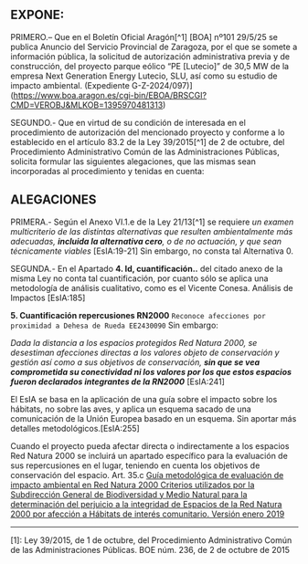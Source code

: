 ## EXPONE:

PRIMERO.– Que en el Boletín Oficial Aragón[^1] [BOA] nº101 29/5/25 se publica Anuncio del Servicio Provincial de Zaragoza, por el que se somete a información pública, la solicitud de autorización administrativa previa y de construcción, del proyecto parque eólico “PE [Lutecio]” de 30,5 MW de la empresa Next Generation Energy Lutecio, SLU, así como su estudio de impacto ambiental. (Expediente G-Z-2024/097)](https://www.boa.aragon.es/cgi-bin/EBOA/BRSCGI?CMD=VEROBJ&MLKOB=1395970481313)

SEGUNDO.- Que en virtud de su condición de interesada en el procedimiento de autorización del mencionado proyecto y conforme a lo establecido en el artículo 83.2 de la Ley 39/2015[^1] de 2 de octubre, del Procedimiento Administrativo Común de las Administraciones Públicas, solicita formular las siguientes alegaciones, que las mismas sean incorporadas al procedimiento y tenidas en cuenta:


## ALEGACIONES
PRIMERA.- Según el  Anexo VI.1.e de la Ley 21/13[^1] se requiere *un examen multicriterio de las distintas alternativas que resulten ambientalmente más adecuadas, **incluida la alternativa cero**, o de no actuación, y que sean técnicamente viables*
[EsIA:19-21]  Sin embargo, no consta tal Alternativa 0.

SEGUNDA.- En el Apartado **4. Id, cuantificación..** del citado anexo de la misma Ley no conta tal cuantificación, por cuanto sólo se aplica una metodología de análisis cualitativo, como es el Vicente Conesa. Análisis de Impactos [EsIA:185]

**5. Cuantificación repercusiones RN2000** `Reconoce afecciones por proximidad a Dehesa de Rueda EE2430090` Sin embargo:

*Dada la distancia a los espacios protegidos Red Natura 2000, se desestiman afecciones directas a los valores objeto de conservación y gestión así como a sus objetivos de conservación, **sin que se vea comprometida su conectividad ni los valores por los que estos espacios fueron declarados integrantes de la RN2000*** [EsIA:241]

El EsIA se basa en la aplicación de una guía sobre el impacto sobre los hábitats, no sobre las aves, y aplica un esquema sacado de una comunicación de la Unión Europea basado en un esquema. Sin aportar más detalles metodológicos.[EsIA:255]

Cuando el proyecto pueda afectar directa o indirectamente a los espacios Red Natura
2000 se incluirá un apartado específico para la evaluación de sus repercusiones en el lugar,
teniendo en cuenta los objetivos de conservación del espacio.
Art. 35.c
[Guía metodológica de evaluación de impacto ambiental en Red Natura 2000 Criterios utilizados por la Subdirección General de Biodiversidad y Medio Natural para la determinación del perjuicio a la integridad de Espacios de la Red Natura 2000 por afección a Hábitats de interés comunitario. Versión enero 2019](https://www.miteco.gob.es/content/dam/miteco/es/biodiversidad/temas/espacios-protegidos/criteriossgbymnperjuiciohabitats_tcm30-481533.pdf)

----
[1]: Ley 39/2015, de 1 de octubre, del Procedimiento Administrativo Común de las Administraciones Públicas. BOE núm. 236, de 2 de octubre de 2015